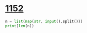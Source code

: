# [1152](https://www.acmicpc.net/problem/1152)

```python
n = list(map(str, input().split()))
print(len(n))
```

